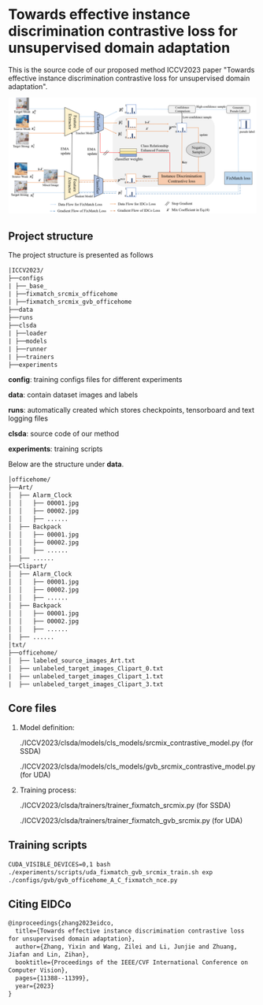 # Towards effective instance discrimination contrastive loss for unsupervised domain adaptation
This is the source code of our proposed method ICCV2023 paper "Towards effective instance discrimination contrastive loss for unsupervised domain adaptation".



![Our framework](figures/framework.png)



## Project structure

The project structure is presented as follows

```
|ICCV2023/
├──configs
| ├──_base_
| ├──fixmatch_srcmix_officehome
| ├──fixmatch_srcmix_gvb_officehome
├──data
├──runs
├──clsda
| ├──loader
| ├──models
| ├──runner
| ├──trainers
├──experiments
```

**config**: training configs files for different experiments

**data**: contain dataset images and labels

**runs**: automatically created which stores checkpoints, tensorboard and text logging files

**clsda**: source code of our method

**experiments**: training scripts

Below are the structure under **data**.

```
│officehome/
├──Art/
│  ├── Alarm_Clock
│  │   ├── 00001.jpg
│  │   ├── 00002.jpg
│  │   ├── ......
│  ├── Backpack
│  │   ├── 00001.jpg
│  │   ├── 00002.jpg
│  │   ├── ......
│  ├── ......
├──Clipart/
│  ├── Alarm_Clock
│  │   ├── 00001.jpg
│  │   ├── 00002.jpg
│  │   ├── ......
│  ├── Backpack
│  │   ├── 00001.jpg
│  │   ├── 00002.jpg
│  │   ├── ......
│  ├── ......
│txt/
├──officehome/
│  ├── labeled_source_images_Art.txt
│  ├── unlabeled_target_images_Clipart_0.txt
|  ├── unlabeled_target_images_Clipart_1.txt
|  ├── unlabeled_target_images_Clipart_3.txt
```

## Core files

1. Model definition:  

   ./ICCV2023/clsda/models/cls_models/srcmix_contrastive_model.py (for SSDA)

   ./ICCV2023/clsda/models/cls_models/gvb_srcmix_contrastive_model.py (for UDA)

2. Training process: 

   ./ICCV2023/clsda/trainers/trainer_fixmatch_srcmix.py (for SSDA)

   ./ICCV2023/clsda/trainers/trainer_fixmatch_gvb_srcmix.py (for UDA)

## Training scripts

```
CUDA_VISIBLE_DEVICES=0,1 bash ./experiments/scripts/uda_fixmatch_gvb_srcmix_train.sh exp ./configs/gvb/gvb_officehome_A_C_fixmatch_nce.py
```



## Citing EIDCo

```
@inproceedings{zhang2023eidco,
  title={Towards effective instance discrimination contrastive loss for unsupervised domain adaptation},
  author={Zhang, Yixin and Wang, Zilei and Li, Junjie and Zhuang, Jiafan and Lin, Zihan},
  booktitle={Proceedings of the IEEE/CVF International Conference on Computer Vision},
  pages={11388--11399},
  year={2023}
}
```


